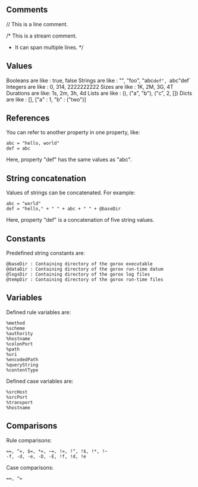 Comments
--------

  // This is a line comment.

  /* This is a stream comment.
   * It can span multiple lines.
   */

Values
------

  Booleans are like : true, false
  Strings are like  : "", "foo", "abc`def", `abc"def`
  Integers are like : 0, 314, 2222222222
  Sizes are like    : 1K, 2M, 3G, 4T
  Durations are like: 1s, 2m, 3h, 4d
  Lists are like    : (), ("a", "b"), ("c", 2, [])
  Dicts are like    : [], ["a" : 1, "b" : ("two")]

References
----------

  You can refer to another property in one property, like:

    abc = "hello, world"
    def = abc

  Here, property "def" has the same values as "abc".

String concatenation
--------------------

  Values of strings can be concatenated. For example:

    abc = "world"
    def = "hello," + " " + abc + " " + @baseDir

  Here, property "def" is a concatenation of five string values.

Constants
---------

  Predefined string constants are:

    @baseDir : Containing directory of the gorox executable
    @dataDir : Containing directory of the gorox run-time datum
    @logsDir : Containing directory of the gorox log files
    @tempDir : Containing directory of the gorox run-time files

Variables
--------------------

  Defined rule variables are:

    %method
    %scheme
    %authority
    %hostname
    %colonPort
    %path
    %uri
    %encodedPath
    %queryString
    %contentType

  Defined case variables are:

    %srcHost
    %srcPort
    %transport
    %hostname

Comparisons
-----------

  Rule comparisons:

    ==, ^=, $=, *=, ~=, !=, !^, !$, !*, !~
    -f, -d, -e, -D, -E, !f, !d, !e

  Case comparisons:

    ==, ^=


